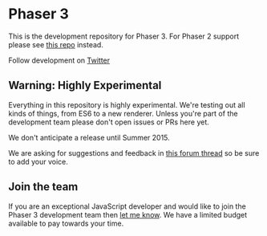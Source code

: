 # Phaser 3

This is the development repository for Phaser 3. For Phaser 2 support please see [this repo](https://github.com/photonstorm/phaser) instead.

Follow development on [Twitter](https://twitter.com/photonstorm)

## Warning: Highly Experimental

Everything in this repository is highly experimental. We're testing out all kinds of things, from ES6 to a new renderer. Unless you're part of the development team please don't open issues or PRs here yet.

We don't anticipate a release until Summer 2015.

We are asking for suggestions and feedback in [this forum thread](http://www.html5gamedevs.com/topic/7949-the-phaser-3-wishlist-thread/) so be sure to add your voice.

## Join the team

If you are an exceptional JavaScript developer and would like to join the Phaser 3 development team then [let me know](mailto:rdavey@gmail.com). We have a limited budget available to pay towards your time.